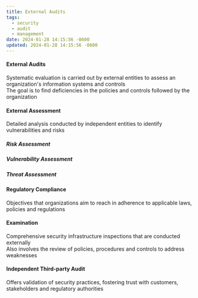 ```yaml
---
title: External Audits
tags:
  - security
  - audit
  - management
date: 2024-01-28 14:15:56 -0600
updated: 2024-01-28 14:15:56 -0600
---
```


#### External Audits
Systematic evaluation is carried out by external entities to assess an organization's information systems and controls  
The goal is to find deficiencies in the policies and controls followed by the organization

#### External Assessment
Detailed analysis conducted by independent entities to identify vulnerabilities and risks

##### Risk Assessment

##### Vulnerability Assessment

##### Threat Assessment

#### Regulatory Compliance
Objectives that organizations aim to reach in adherence to applicable laws, policies and regulations

#### Examination
Comprehensive security infrastructure inspections that are conducted externally  
Also involves the review of policies, procedures and controls to address weaknesses

#### Independent Third-party Audit
Offers validation of security practices, fostering trust with customers, stakeholders and regulatory authorities
